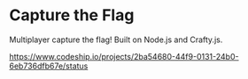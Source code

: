 Capture the Flag
================

Multiplayer capture the flag!
Built on Node.js and Crafty.js.

https://www.codeship.io/projects/2ba54680-44f9-0131-24b0-6eb736dfb67e/status